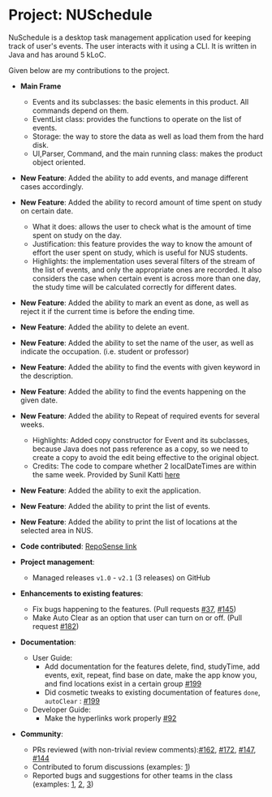 # Project: NUSchedule

NuSchedule is a desktop task management application used for keeping track of user's events. The user interacts with it using a CLI. It is written in Java and has around 5 kLoC.

Given below are my contributions to the project.  

* **Main Frame**
  * Events and its subclasses: the basic elements in this product. All commands depend on them.
  * EventList class: provides the functions to operate on the list of events. 
  * Storage: the way to store the data as well as load them from the hard disk.
  * UI,Parser, Command, and the main running class: makes the product object oriented. 
  
* **New Feature**: Added the ability to add events, and manage different cases accordingly.
  
* **New Feature**: Added the ability to record amount of time spent on study on certain date.
  * What it does: allows the user to check what is the amount of time spent on study on the day.
  * Justification: this feature provides the way to know the amount of effort the user spent on study, which is useful for NUS students.
  * Highlights: the implementation uses several filters of the stream of the list of events, and only the appropriate ones are 
  recorded. It also considers the case when certain event is across more than one day, the study time will be calculated correctly
  for different dates.
 
* **New Feature**: Added the ability to mark an event as done, as well as reject it if the current time is before the ending time.

* **New Feature**: Added the ability to delete an event.

* **New Feature**: Added the ability to set the name of the user, as well as indicate the occupation. (i.e. student or professor)

* **New Feature**: Added the ability to find the events with given keyword in the description.

* **New Feature**: Added the ability to find the events happening on the given date.

* **New Feature**: Added the ability to Repeat of required events for several weeks.
  * Highlights: Added copy constructor for Event and its subclasses, because Java does not pass reference as a copy, so 
  we need to create a copy to avoid the edit being effective to the original object.
  * Credits: The code to compare whether 2 localDateTimes are within the same week. 
  Provided by Sunil Katti [here](https://stackoverflow.com/a/56246095)  
  
* **New Feature**: Added the ability to exit the application.

* **New Feature**: Added the ability to print the list of events.  

* **New Feature**: Added the ability to print the list of locations at the selected area in NUS. 

* **Code contributed**: [RepoSense link](https://nus-cs2113-ay2021s1.github.io/tp-dashboard/#breakdown=true&search=Lee-Juntong&sort=groupTitle&sortWithin=title&since=2020-09-27&timeframe=commit&mergegroup=&groupSelect=groupByRepos&checkedFileTypes=docs~functional-code~test-code~other&tabOpen=true&tabType=authorship&tabAuthor=Lee-Juntong&tabRepo=AY2021S1-CS2113T-F14-4%2Ftp%5Bmaster%5D&authorshipIsMergeGroup=false&authorshipFileTypes=docs~functional-code~test-code~other)

* **Project management**:
  * Managed releases `v1.0` - `v2.1` (3 releases) on GitHub

* **Enhancements to existing features**:
  * Fix bugs happening to the features. (Pull requests [\#37](https://github.com/AY2021S1-CS2113T-F14-4/tp/pull/37), [\#145](https://github.com/AY2021S1-CS2113T-F14-4/tp/pull/145))
  * Make Auto Clear as an option that user can turn on or off. (Pull request [\#182](https://github.com/AY2021S1-CS2113T-F14-4/tp/pull/182))
  
* **Documentation**:
  * User Guide:
    * Add documentation for the features delete, find, studyTime, add events, exit, repeat, find base on date, make the app know you, and find locations exist in a certain group  [\#199](https://github.com/AY2021S1-CS2113T-F14-4/tp/pull/199)
    * Did cosmetic tweaks to existing documentation of features `done`, `autoClear` : [\#199](https://github.com/AY2021S1-CS2113T-F14-4/tp/pull/199)
  * Developer Guide:
    * Make the hyperlinks work properly [\#92](https://github.com/AY2021S1-CS2113T-F14-4/tp/pull/92)

* **Community**:
  * PRs reviewed (with non-trivial review comments):[\#162](https://github.com/AY2021S1-CS2113T-F14-4/tp/pull/162), [\#172](https://github.com/AY2021S1-CS2113T-F14-4/tp/pull/172), [\#147](https://github.com/AY2021S1-CS2113T-F14-4/tp/pull/147), [\#144](https://github.com/AY2021S1-CS2113T-F14-4/tp/pull/144)
  * Contributed to forum discussions (examples: [1](https://github.com/nus-cs2113-AY2021S1/forum/issues/48#issuecomment-709282848))
  * Reported bugs and suggestions for other teams in the class (examples: [1](https://github.com/Lee-Juntong/ped/issues/9), [2](https://github.com/Lee-Juntong/ped/issues/13), [3](https://github.com/Lee-Juntong/ped/issues/14))
